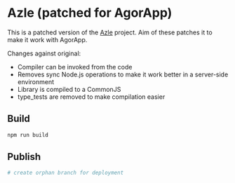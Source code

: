 # Azle (patched for AgorApp)

This is a patched version of the [Azle](https://github.com/demergent-labs/azle) project. Aim of these patches it to make it work with AgorApp.

Changes against original:

-   Compiler can be invoked from the code
-   Removes sync Node.js operations to make it work better in a server-side environment
-   Library is compiled to a CommonJS
-   type_tests are removed to make compilation easier

## Build

```bash
npm run build
```

## Publish

```bash
# create orphan branch for deployment
```
